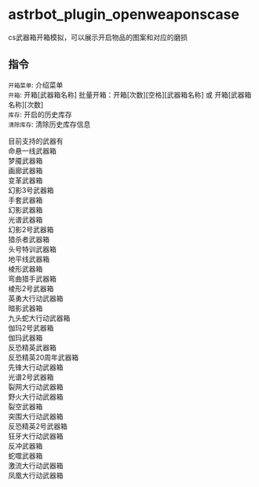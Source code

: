 # astrbot_plugin_openweaponscase

cs武器箱开箱模拟，可以展示开启物品的图案和对应的磨损  
## 指令

`开箱菜单`: 介绍菜单  
`开箱`: 开箱[武器箱名称] 批量开箱：开箱[次数][空格][武器箱名称] 或 开箱[武器箱名称][次数]  
`库存`: 开启的历史库存  
`清除库存`: 清除历史库存信息  

目前支持的武器有  
命悬一线武器箱  
梦魇武器箱  
画廊武器箱  
变革武器箱  
幻影3号武器箱  
手套武器箱  
幻影武器箱  
光谱武器箱    
幻影2号武器箱  
猎杀者武器箱  
头号特训武器箱  
地平线武器箱  
棱形武器箱  
弯曲猎手武器箱  
棱形2号武器箱  
英勇大行动武器箱  
暗影武器箱  
九头蛇大行动武器箱  
伽玛2号武器箱  
伽玛武器箱  
反恐精英武器箱  
反恐精英20周年武器箱  
先锋大行动武器箱  
光谱2号武器箱    
裂网大行动武器箱  
野火大行动武器箱  
裂空武器箱  
突围大行动武器箱  
反恐精英2号武器箱  
狂牙大行动武器箱  
反冲武器箱  
蛇噬武器箱  
激流大行动武器箱  
凤凰大行动武器箱  
